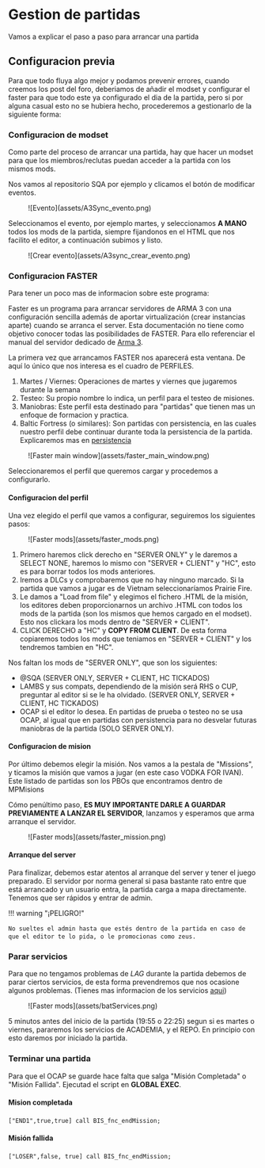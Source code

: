 # Gestion de partidas

Vamos a explicar el paso a paso para arrancar una partida

## Configuracion previa

Para que todo fluya algo mejor y podamos prevenir errores, cuando creemos los post del foro, deberiamos de añadir el modset y configurar el faster para que todo este ya configurado el dia de la partida, pero si por alguna casual esto no se hubiera hecho, procederemos a gestionarlo de la siguiente forma:

### Configuracion de modset

Como parte del proceso de arrancar una partida, hay que hacer un modset para que los miembros/reclutas puedan acceder a la partida con los mismos mods.

Nos vamos al repositorio SQA por ejemplo y clicamos el botón de modificar eventos. 

<figure markdown>
  ![Evento](assets/A3Sync_evento.png)
</figure>

Seleccionamos el evento, por ejemplo martes, y seleccionamos **A MANO** todos los mods de la partida, siempre fijandonos en el HTML que nos facilito el editor, a continuación subimos y listo.

<figure markdown>
![Crear evento](assets/A3sync_crear_evento.png)
</figure>

### Configuracion FASTER

Para tener un poco mas de informacion sobre este programa:

Faster es un programa para arrancar servidores de ARMA 3 con una configuración sencilla además de aportar virtualización (crear instancias aparte) cuando se arranca el server. Esta documentación no tiene como objetivo conocer todas las posibilidades de FASTER. Para ello referenciar el manual del servidor dedicado de [Arma 3](https://community.bistudio.com/wiki/Arma_3:_Dedicated_Server).

La primera vez que arrancamos FASTER nos aparecerá esta ventana. De aquí lo único que nos interesa es el cuadro de PERFILES.

1. Martes / Viernes: Operaciones de martes y viernes que jugaremos durante la semana
2. Testeo: Su propio nombre lo indica, un perfil para el testeo de misiones.
3. Maniobras: Este perfil esta destinado para "partidas" que tienen mas un enfoque de formacion y practica.
4. Baltic Fortress (o similares): Son partidas con persistencia, en las cuales nuestro perfil debe continuar durante toda la persistencia de la partida. Explicaremos mas en [persistencia](persistencia_faster.md)

<figure markdown>
  ![Faster main window](assets/faster_main_window.png)
</figure>

Seleccionaremos el perfil que queremos cargar y procedemos a configurarlo.

#### Configuracion del perfil

Una vez elegido el perfil que vamos a configurar, seguiremos los siguientes pasos:

<figure markdown>
  ![Faster mods](assets/faster_mods.png)
</figure>

1. Primero haremos click derecho en "SERVER ONLY" y le daremos a SELECT NONE, haremos lo mismo con "SERVER + CLIENT" y "HC", esto es para borrar todos los mods anteriores.
2. Iremos a DLCs y comprobaremos que no hay ninguno marcado. Si la partida que vamos a jugar es de Vietnam seleccionaríamos Prairie Fire.
3. Le damos a "Load from file" y elegimos el fichero .HTML de la misión, los editores deben proporcionarnos un archivo .HTML con todos los mods de la partida (son los mismos que hemos cargado en el modset). Esto nos clickara los mods dentro de "SERVER + CLIENT".
4. CLICK DERECHO a "HC" y **COPY FROM CLIENT**. De esta forma copiaremos todos los mods que teniamos en "SERVER + CLIENT" y los tendremos tambien en "HC".

Nos faltan los mods de "SERVER ONLY", que son los siguientes:

* @SQA (SERVER ONLY, SERVER + CLIENT, HC TICKADOS)
* LAMBS y sus compats, dependiendo de la misión será RHS o CUP, preguntar al editor si se le ha olvidado. (SERVER ONLY, SERVER + CLIENT, HC TICKADOS)
* OCAP si el editor lo desea. En partidas de prueba  o testeo no se usa OCAP, al igual que en partidas con persistencia para no desvelar futuras maniobras de la partida (SOLO SERVER ONLY).


#### Configuracion de mision

Por último debemos elegir la misión. Nos vamos a la pestala de "Missions", y ticamos la misión que vamos a jugar (en este caso VODKA FOR IVAN). Este listado de partidas son los PBOs que encontramos dentro de MPMisions

Cómo penúltimo paso, **ES MUY IMPORTANTE DARLE A GUARDAR PREVIAMENTE A LANZAR EL SERVIDOR**, lanzamos y esperamos que arma arranque el servidor.

<figure markdown>
  ![Faster mods](assets/faster_mission.png)
</figure>

#### Arranque del server

Para finalizar, debemos estar atentos al arranque del server y tener el juego preparado. El servidor por norma general si pasa bastante rato entre que está arrancado y un usuario entra, la partida carga a mapa directamente. Tenemos que ser rápidos y entrar de admin.

!!! warning "¡PELIGRO!"

    No sueltes el admin hasta que estés dentro de la partida en caso de que el editor te lo pida, o le promocionas como zeus.


### Parar servicios

Para que no tengamos problemas de *LAG* durante la partida debemos de parar ciertos servicios, de esta forma prevendremos que nos ocasione algunos problemas. (Tienes mas informacion de los servicios [aqui](servicios.md))

<figure markdown>
  ![Faster mods](assets/batServices.png)
</figure>

5 minutos antes del inicio de la partida (19:55 o 22:25) segun si es martes o viernes, pararemos los servicios de ACADEMIA, y el REPO. En principio con esto daremos por iniciado la partida.

### Terminar una partida

Para que el OCAP se guarde hace falta que salga "Misión Completada" o "Misión Fallida". Ejecutad el script en **GLOBAL EXEC**.

#### Mision completada


```["END1",true,true] call BIS_fnc_endMission;```

#### Misión fallida

```["LOSER",false, true] call BIS_fnc_endMission;```